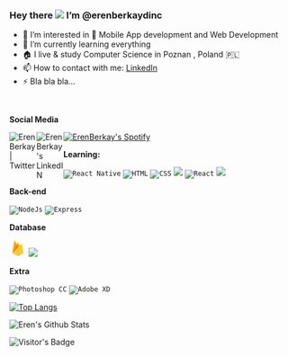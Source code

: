 ### Hey there <img src="https://media.giphy.com/media/hvRJCLFzcasrR4ia7z/giphy.gif" width="25px"> I’m @erenberkaydinc
- 🌟 I’m interested in 📱 Mobile App development and Web Development
- 🔆 I’m currently learning everything
- 🏠 I live & study Computer Science in Poznan , Poland 🇵🇱
- 📫 How to contact with me: [LinkedIn](https://www.linkedin.com/in/erenberkaydinc/)
- ⚡ Bla bla bla...

<br />

**Social Media**

<a href="https://twitter.com/erenberkaydincc">
  <img align="left" alt="ErenBerkay | Twitter" width="48px" src="https://raw.githubusercontent.com/peterthehan/peterthehan/master/assets/twitter.svg" />
</a>
<a href="https://www.linkedin.com/in/erenberkaydinc/">
  <img align="left" alt="ErenBerkay's LinkedIN" width="48px" src="https://raw.githubusercontent.com/peterthehan/peterthehan/master/assets/linkedin.svg" />
</a>
<a href="https://open.spotify.com/user/erenberkaydinc-tr">
  <img  alt="ErenBerkay's Spotify" width="48px" src="https://raw.githubusercontent.com/peterthehan/peterthehan/master/assets/spotify.svg" />
</a> 


**Learning:**

<code><img height="30" title="React Native"  src="https://raw.githubusercontent.com/dereknguyen269/dereknguyen269/master/images/reactjs.png"></code>
<code><img height="30" title="HTML" src="https://raw.githubusercontent.com/dereknguyen269/dereknguyen269/master/images/html.png"></code>
<code><img height="30" title="CSS" src="https://raw.githubusercontent.com/dereknguyen269/dereknguyen269/master/images/css3.png"></code>
<code><img height="30" src="https://raw.githubusercontent.com/dereknguyen269/dereknguyen269/master/images/js.png"></code>
<code><img height="30" title="React" src="https://cdn.icon-icons.com/icons2/2415/PNG/512/react_original_wordmark_logo_icon_146375.png"></code>
<code><img height="30" src="https://github.com/hussainweb/hussainweb/blob/main/icons/csharp.png"></code>

**Back-end**

<code><img height="30" title="NodeJs" src="https://raw.githubusercontent.com/dereknguyen269/dereknguyen269/master/images/nodejs.png"></code>
<code><img height="30" title="Express" src="https://cdn.icon-icons.com/icons2/2415/PNG/512/express_original_logo_icon_146527.png"></code>

**Database**

<code><img height="30" src="https://raw.githubusercontent.com/github/explore/80688e429a7d4ef2fca1e82350fe8e3517d3494d/topics/firebase/firebase.png"></code>
<code><img height="30" src="https://github.com/erenberkaydinc/erenberkaydinc/blob/master/MongoDB-Icon-logo.svg"></code>

**Extra**

<code><img height="30" title="Photoshop CC" src="https://cdn.icon-icons.com/icons2/2107/PNG/512/file_type_photoshop_icon_130268.png"></code>
<code><img height="30" title="Adobe XD" src="https://cdn.icon-icons.com/icons2/3053/PNG/512/adobe_xd_macos_bigsur_icon_190424.png"></code>

[![Top Langs](https://github-readme-stats.vercel.app/api/top-langs/?username=erenberkaydinc)](https://github.com/erenberkaydinc/github-readme-stats)

![Eren's Github Stats](https://github-readme-stats.vercel.app/api?username=erenberkaydinc&count_private=true&show_icons=true&include_all_commits=true)

![Visitor's Badge](https://visitor-badge.glitch.me/badge?page_id=erenberkaydinc)





